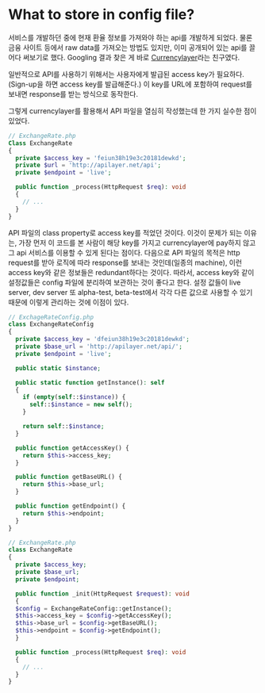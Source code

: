 # What to store in config file?

서비스를 개발하던 중에 현재 환율 정보를 가져와야 하는 api를 개발하게 되었다.
물론 금융 사이트 등에서 raw data를 가져오는 방법도 있지만, 이미 공개되어 있는 api를 끌어다 써보기로 했다.
Googling 결과 찾은 게 바로 [Currencylayer](https://currencylayer.com/)라는 친구였다.

일반적으로 API를 사용하기 위해서는 사용자에게 발급된 access key가 필요하다.
(Sign-up을 하면 access key를 발급해준다.)
이 key를 URL에 포함하여 request를 보내면 response를 받는 방식으로 동작한다.

그렇게 currencylayer를 활용해서 API 파일을 열심히 작성했는데 한 가지 실수한 점이 있었다.

``` php
// ExchangeRate.php
Class ExchangeRate
{
  private $access_key = 'feiun38h19e3c20181dewkd';
  private $url = 'http://apilayer.net/api';
  private $endpoint = 'live';

  public function _process(HttpRequest $req): void
  {
    // ...
  }
}
```

API 파일의 class property로 access key를 적었던 것이다.
이것이 문제가 되는 이유는, 가장 먼저 이 코드를 본 사람이 해당 key를 가지고 currencylayer에 pay하지 않고 그 api 서비스를 이용할 수 있게 된다는 점이다.
다음으로 API 파일의 목적은 http request를 받아 로직에 따라 response를 보내는 것인데(일종의 machine), 이런 access key와 같은 정보들은 redundant하다는 것이다.
따라서, access key와 같이 설정값들은 config 파일에 분리하여 보관하는 것이 좋다고 한다.
설정 값들이 live server, dev server 또 alpha-test, beta-test에서 각각 다른 값으로 사용할 수 있기 때문에 이렇게 관리하는 것에 이점이 있다.

``` php
// ExchageRateConfig.php
class ExchangeRateConfig
{
  private $access_key = 'dfeiun38h19e3c20181dewkd';
  private $base_url = 'http://apilayer.net/api/';
  private $endpoint = 'live';

  public static $instance;

  public static function getInstance(): self
  {
    if (empty(self::$instance)) {
      self::$instance = new self();
    }

    return self::$instance;
  }

  public function getAccessKey() {
    return $this->access_key;
  }

  public function getBaseURL() {
    return $this->base_url;
  }

  public function getEndpoint() {
    return $this->endpoint;
  }
}
```

``` php
// ExchangeRate.php
class ExchangeRate
{
  private $access_key;
  private $base_url;
  private $endpoint;

  public function _init(HttpRequest $request): void
  {
  $config = ExchangeRateConfig::getInstance();
  $this->access_key = $config->getAccessKey();
  $this->base_url = $config->getBaseURL();
  $this->endpoint = $config->getEndpoint();
  }

  public function _process(HttpRequest $req): void
  {
    // ...
  }
}
```
